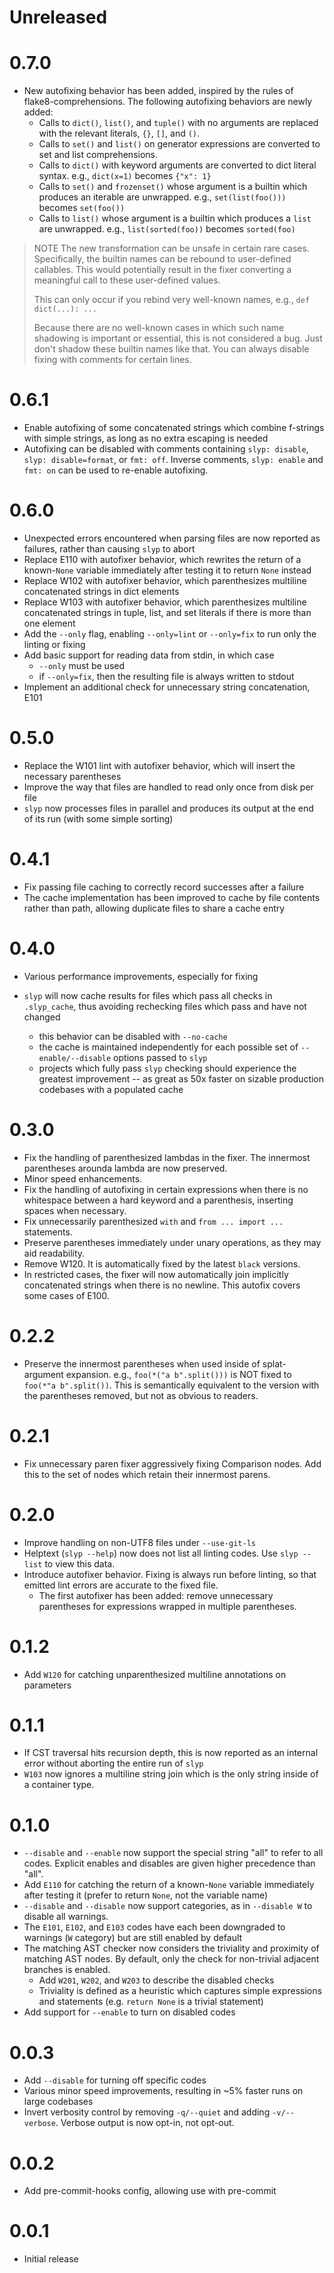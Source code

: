 # Unreleased
<!-- changelog-unreleased-marker -->

# 0.7.0

- New autofixing behavior has been added, inspired by the rules of
  flake8-comprehensions. The following autofixing behaviors are newly
  added:
  - Calls to `dict()`, `list()`, and `tuple()` with no arguments are replaced
    with the relevant literals, `{}`, `[]`, and `()`.
  - Calls to `set()` and `list()` on generator expressions are converted to set
    and list comprehensions.
  - Calls to `dict()` with keyword arguments are converted to dict literal
    syntax.
    e.g., `dict(x=1)` becomes `{"x": 1}`
  - Calls to `set()` and `frozenset()` whose argument is a builtin which
    produces an iterable are unwrapped.
    e.g., `set(list(foo()))` becomes `set(foo())`
  - Calls to `list()` whose argument is a builtin which produces a `list` are
    unwrapped.
    e.g., `list(sorted(foo))` becomes `sorted(foo)`

> NOTE
> The new transformation can be unsafe in certain rare cases. Specifically, the
> builtin names can be rebound to user-defined callables. This would
> potentially result in the fixer converting a meaningful call to these
> user-defined values.
>
> This can only occur if you rebind very well-known names,
> e.g., `def dict(...): ...`
>
> Because there are no well-known cases in which such name shadowing is
> important or essential, this is not considered a bug. Just don't shadow
> these builtin names like that.
> You can always disable fixing with comments for certain lines.

# 0.6.1

- Enable autofixing of some concatenated strings which combine f-strings with
  simple strings, as long as no extra escaping is needed
- Autofixing can be disabled with comments containing `slyp: disable`,
  `slyp: disable=format`, or `fmt: off`. Inverse comments, `slyp: enable` and
  `fmt: on` can be used to re-enable autofixing.

# 0.6.0

- Unexpected errors encountered when parsing files are now reported as failures, rather
  than causing `slyp` to abort
- Replace E110 with autofixer behavior, which rewrites the return of a known-`None`
  variable immediately after testing it to return `None` instead
- Replace W102 with autofixer behavior, which parenthesizes multiline
  concatenated strings in dict elements
- Replace W103 with autofixer behavior, which parenthesizes multiline
  concatenated strings in tuple, list, and set literals if there is more than
  one element
- Add the `--only` flag, enabling `--only=lint` or `--only=fix` to run only
  the linting or fixing
- Add basic support for reading data from stdin, in which case
  - `--only` must be used
  - if `--only=fix`, then the resulting file is always written to stdout
- Implement an additional check for unnecessary string concatenation, E101

# 0.5.0

- Replace the W101 lint with autofixer behavior, which will insert the
  necessary parentheses
- Improve the way that files are handled to read only once from disk per file
- `slyp` now processes files in parallel and produces its output at the end of
  its run (with some simple sorting)

# 0.4.1

- Fix passing file caching to correctly record successes after a failure
- The cache implementation has been improved to cache by file contents rather
  than path, allowing duplicate files to share a cache entry

# 0.4.0

- Various performance improvements, especially for fixing
- `slyp` will now cache results for files which pass all checks in
  `.slyp_cache`, thus avoiding rechecking files which pass and have
  not changed

  - this behavior can be disabled with `--no-cache`
  - the cache is maintained independently for each possible set of
    `--enable/--disable` options passed to `slyp`
  - projects which fully pass `slyp` checking should experience the greatest
    improvement -- as great as 50x faster on sizable production codebases with
    a populated cache

# 0.3.0

- Fix the handling of parenthesized lambdas in the fixer. The innermost
  parentheses arounda lambda are now preserved.
- Minor speed enhancements.
- Fix the handling of autofixing in certain expressions when there is no
  whitespace between a hard keyword and a parenthesis, inserting spaces when
  necessary.
- Fix unnecessarily parenthesized `with` and `from ... import ...` statements.
- Preserve parentheses immediately under unary operations, as they may aid
  readability.
- Remove W120. It is automatically fixed by the latest `black` versions.
- In restricted cases, the fixer will now automatically join implicitly
  concatenated strings when there is no newline. This autofix covers some cases
  of E100.

# 0.2.2

- Preserve the innermost parentheses when used inside of splat-argument
  expansion. e.g., `foo(*("a b".split()))` is NOT fixed to
  `foo(*"a b".split())`. This is semantically equivalent to the version with
  the parentheses removed, but not as obvious to readers.

# 0.2.1

- Fix unnecessary paren fixer aggressively fixing Comparison nodes. Add this to
  the set of nodes which retain their innermost parens.

# 0.2.0

- Improve handling on non-UTF8 files under `--use-git-ls`
- Helptext (`slyp --help`) now does not list all linting codes. Use
  `slyp --list` to view this data.
- Introduce autofixer behavior. Fixing is always run before linting, so that
  emitted lint errors are accurate to the fixed file.
  - The first autofixer has been added: remove unnecessary parentheses for
    expressions wrapped in multiple parentheses.

# 0.1.2

- Add `W120` for catching unparenthesized multiline annotations on parameters

# 0.1.1

- If CST traversal hits recursion depth, this is now reported as an internal
  error without aborting the entire run of `slyp`
- `W103` now ignores a multiline string join which is the only string inside
  of a container type.

# 0.1.0

- `--disable` and `--enable` now support the special string "all" to refer to
  all codes. Explicit enables and disables are given higher precedence than "all".
- Add `E110` for catching the return of a known-`None` variable immediately
  after testing it (prefer to return `None`, not the variable name)
- `--disable` and `--disable` now support categories, as in `--disable W`
  to disable all warnings.
- The `E101`, `E102`, and `E103` codes have each been downgraded to warnings
  (`W` category) but are still enabled by default
- The matching AST checker now considers the triviality and proximity of
  matching AST nodes. By default, only the check for non-trivial adjacent
  branches is enabled.
  - Add `W201`, `W202`, and `W203` to describe the disabled checks
  - Triviality is defined as a heuristic which captures simple expressions and
    statements (e.g. `return None` is a trivial statement)
- Add support for `--enable` to turn on disabled codes

# 0.0.3

- Add `--disable` for turning off specific codes
- Various minor speed improvements, resulting in ~5% faster runs on large
  codebases
- Invert verbosity control by removing `-q/--quiet` and adding `-v/--verbose`.
  Verbose output is now opt-in, not opt-out.

# 0.0.2

- Add pre-commit-hooks config, allowing use with pre-commit

# 0.0.1

- Initial release
